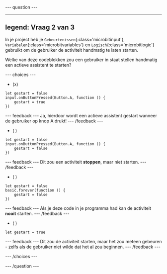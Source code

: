 --- question ---

---

legend: Vraag 2 van 3
---

In je project heb je `Gebeurtenissen`{:class='microbitinput'}, `Variabelen`{:class='microbitvariables'} en `Logisch`{:class='microbitlogic'} gebruikt om de gebruiker de activiteit handmatig te laten starten.

Welke van deze codeblokken zou een gebruiker in staat stellen handmatig een actieve assistent te starten?

--- choices ---

- (x)

```microbit
let gestart = false
input.onButtonPressed(Button.A, function () {
    gestart = true
})
```

--- feedback ---
Ja, hierdoor wordt een actieve assistent gestart wanneer de gebruiker op knop A drukt!
--- /feedback ---

- ( )

```microbit
let gestart = false
input.onButtonPressed(Button.A, function () {
    gestart = false
})
```

--- feedback ---
Dit zou een activiteit **stoppen**, maar niet starten.
--- /feedback ---

- ( )

```microbit
let gestart = false
basic.forever(function () {
    gestart = false
})
```

--- feedback ---
Als je deze code in je programma had kan de activiteit **nooit** starten.
--- /feedback ---

- ( )

```microbit
let gestart = true
```

--- feedback ---
Dit zou de activiteit starten, maar het zou meteen gebeuren - zelfs als de gebruiker niet wilde dat het al zou beginnen.
--- /feedback ---

--- /choices ---

--- /question ---
